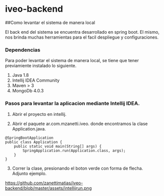 # iveo-backend

##Como levantar el sistema de manera local

El back end del sistema se encuentra desarrollado en spring boot. El mismo, 
nos brinda muchas herramientas para el facil despliegue y configuraciones.

### Dependencias 

Para poder levantar el sistema de manera local, se tiene que tener previamiente instalado lo siguiente.

1. Java 1.8
2. Intellij IDEA Community
3. Maven > 3
4. MongoDb 4.0.3

### Pasos para levantar la aplicacion mediante Intellij IDEA.

1. Abrir el proyecto en intellij.

2. Abrir el paquete ar.com.mzanetti.iveo. donde encontramos la clase Application.java.

```xtend
@SpringBootApplication
public class Application {
    public static void main(String[] args) {
        SpringApplication.run(Application.class, args);
    }
}
```

3. Correr la clase, presionando el boton verde con forma de flecha. Adjunto ejemplo.

https://github.com/zanettimatias/iveo-backend/blob/master/assets/intellijrun.png



